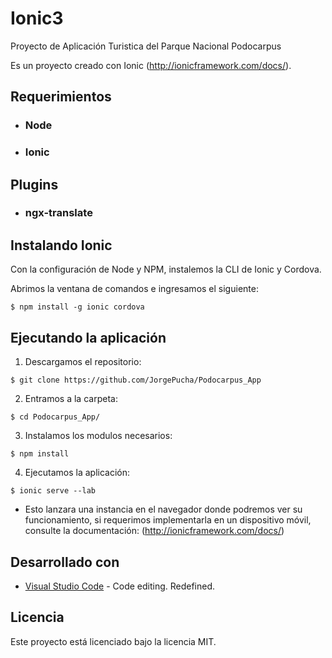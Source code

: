 # Ionic3


Proyecto de Aplicación Turistica del Parque Nacional Podocarpus

Es un proyecto creado con Ionic (http://ionicframework.com/docs/).

## Requerimientos

- ### Node
- ### Ionic

## Plugins

- ### ngx-translate

## Instalando Ionic

Con la configuración de Node y NPM, instalemos la CLI de Ionic y Cordova.

Abrimos la ventana de comandos e ingresamos el siguiente:

```
$ npm install -g ionic cordova
```

## Ejecutando la aplicación

1. Descargamos el repositorio:

```
$ git clone https://github.com/JorgePucha/Podocarpus_App
```

2. Entramos a la carpeta:
```
$ cd Podocarpus_App/
```

3. Instalamos los modulos necesarios:

```
$ npm install
```

4. Ejecutamos la aplicación:

```
$ ionic serve --lab
```

* Esto lanzara una instancia en el navegador donde podremos ver su funcionamiento, si requerimos implementarla en un dispositivo móvil, consulte la documentación: (http://ionicframework.com/docs/)


## Desarrollado con

* [Visual Studio Code](https://code.visualstudio.com/) - Code editing. Redefined.


## Licencia

Este proyecto está licenciado bajo la licencia MIT.
